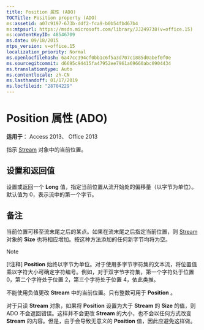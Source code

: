 ```yaml
---
title: Position 属性 (ADO)
TOCTitle: Position property (ADO)
ms:assetid: a07c9197-673b-ddf2-fca9-b0b54fbd67b4
ms:mtpsurl: https://msdn.microsoft.com/library/JJ249738(v=office.15)
ms:contentKeyID: 48546709
ms.date: 09/18/2015
mtps_version: v=office.15
localization_priority: Normal
ms.openlocfilehash: 6a47cc394cf0bb1c6f5a3d707c1885d0abef0f0e
ms.sourcegitcommit: d6695c94415fa47952ee7961a69660abc0904434
ms.translationtype: Auto
ms.contentlocale: zh-CN
ms.lasthandoff: 01/17/2019
ms.locfileid: "28704229"
---
```

# <a name="position-property-ado"></a>Position 属性 (ADO)

**适用于**： Access 2013、 Office 2013

指示 [Stream](stream-object-ado.md) 对象中的当前位置。

## <a name="settings-and-return-values"></a>设置和返回值

设置或返回一个 **Long** 值，指定当前位置从流开始处的偏移量（以字节为单位）。默认值为 0，表示流中的第一个字节。

## <a name="remarks"></a>备注

当前位置可移至流末尾之后的某点。如果在流末尾之后指定当前位置，则 [Stream](https://docs.microsoft.com/office/vba/access/concepts/miscellaneous/size-property-ado-stream) 对象的 **Size** 也将相应增加。按这种方法添加的任何新字节均将为空。

> [!NOTE]
> [!注释] **Position** 始终以字节为单位。对于使用多字节字符集的文本流，将位置值乘以字符大小可确定字符编号。例如，对于双字节字符集，第一个字符处于位置 0，第二个字符处于位置 2，第三个字符处于位置 4，依此类推。

不能使用负值更改 **Stream** 中的当前位置。只有整数可用于 **Position** 。

对于只读 **Stream** 对象，如果将 **Position** 设置为大于 **Stream** 的 **Size** 的值，则 ADO 不会返回错误。这样并不会更改 **Stream** 的大小，也不会以任何方式改变 **Stream** 的内容。但是，由于会导致无意义的 **Position** 值，因此应避免这样做。

